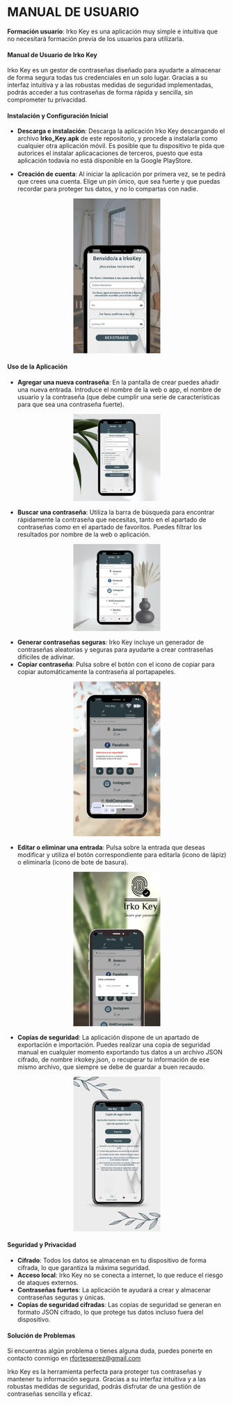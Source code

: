 
# MANUAL DE USUARIO

 **Formación usuario**: Irko Key es una aplicación muy simple e intuitiva que no necesitará formación previa de los usuarios para utilizarla.
#### Manual de Usuario de Irko Key
 
Irko Key es un gestor de contraseñas diseñado para ayudarte a almacenar de forma segura todas tus credenciales en un solo lugar. Gracias a su interfaz intuitiva y a las robustas medidas de seguridad implementadas, podrás acceder a tus contraseñas de forma rápida y sencilla, sin comprometer tu privacidad.

#### Instalación y Configuración Inicial

* **Descarga e instalación**: Descarga la aplicación Irko Key descargando el archivo **Irko_Key.apk** de este repositorio, y procede a instalarla como cualquier otra aplicación móvil. Es posible que tu dispositivo te pida que autorices el instalar aplicacaciones de terceros, puesto que esta aplicación todavía no está disponible en la Google PlayStore.

  
* **Creación de cuenta**: Al iniciar la aplicación por primera vez, se te pedirá que crees una cuenta. Elige un pin único, que sea fuerte y que puedas recordar para proteger tus datos, y no lo compartas con nadie.
 <div style="text-align: center;">
     <img src = "/doc/img/mockups/registro.png" alt = "Formulario de registro" width = "200" height = "auto" />
 </div>








#### Uso de la Aplicación

* **Agregar una nueva contraseña**: En la pantalla de crear puedes añadir una nueva entrada. Introduce el nombre de la web o app, el nombre de usuario y la contraseña (que debe cumplir una serie de características para que sea una contraseña fuerte).

<div style="text-align: center;">
    <img src = "/doc/img/mockups/crear.png" alt = "Formulario de registro" width = "200" height = "auto"/>
 </div>

  
* **Buscar una contraseña**: Utiliza la barra de búsqueda para encontrar rápidamente la contraseña que necesitas, tanto en el apartado de contraseñas como en el apartado de favoritos. Puedes filtrar los resultados por nombre de la web o aplicación.

<div style="text-align: center;">
    <img src = "/doc/img/mockups/listado.png" alt = "Formulario de registro" width = "200" height = "auto"/>
 </div>

  
* **Generar contraseñas seguras**: Irko Key incluye un generador de contraseñas aleatorias y seguras para ayudarte a crear contraseñas difíciles de adivinar.
* **Copiar contraseña**: Pulsa sobre el botón con el icono de copiar para copiar automáticamente la contraseña al portapapeles.

<div style="text-align: center;">
    <img src = "/doc/img/mockups/copiar.png" alt = "Formulario de registro" width = "200" height = "auto"/>
 </div>
  
* **Editar o eliminar una entrada**: Pulsa sobre la entrada que deseas modificar y utiliza el botón correspondiente para editarla (icono de lápiz) o eliminarla (icono de bote de basura).

<div style="text-align: center;">
    <img src = "/doc/img/mockups/editar.png" alt = "Formulario de registro" width = "200" height = "auto"/>
 </div>
 
* **Copias de seguridad**: La aplicación dispone de un apartado de exportación e importación. Puedes realizar una copia de seguridad manual en cualquier momento exportando tus datos a un archivo JSON cifrado, de nombre irkokey.json, o recuperar tu información de ese mismo archivo, que siempre se debe de guardar a buen recaudo.

<div style="text-align: center;">
    <img src = "/doc/img/mockups/backup2.png" alt = "Formulario de registro" width = "200" height = "auto"/>
 </div>
  


#### Seguridad y Privacidad

* **Cifrado**: Todos los datos se almacenan en tu dispositivo de forma cifrada, lo que garantiza la máxima seguridad.
* **Acceso local**: Irko Key no se conecta a internet, lo que reduce el riesgo de ataques externos.
* **Contraseñas fuertes**: La aplicación te ayudará a crear y almacenar contraseñas seguras y únicas.
* **Copias de seguridad cifradas**: Las copias de seguridad se generan en formato JSON cifrado, lo que protege tus datos incluso fuera del dispositivo.

#### Solución de Problemas

Si encuentras algún problema o tienes alguna duda, puedes ponerte en contacto conmigo en rfortesperez@gmail.com

Irko Key es la herramienta perfecta para proteger tus contraseñas y mantener tu información segura. Gracias a su interfaz intuitiva y a las robustas medidas de seguridad, podrás disfrutar de una gestión de contraseñas sencilla y eficaz.